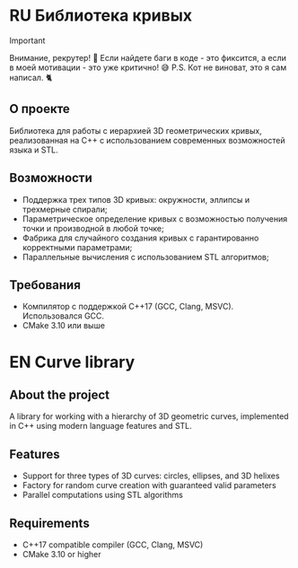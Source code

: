 # RU Библиотека кривых 
  > [!IMPORTANT]
  > Внимание, рекрутер! 👀
  > Если найдете баги в коде - это фиксится, а если в моей мотивации - это уже критично! 😅
  > P.S. Кот не виноват, это я сам написал. 🐈
## О проекте
Библиотека для работы с иерархией 3D геометрических кривых, реализованная на C++ с использованием современных возможностей языка и STL.


## Возможности
* Поддержка трех типов 3D кривых: окружности, эллипсы и трехмерные спирали;
* Параметрическое определение кривых с возможностью получения точки и производной в любой точке;
* Фабрика для случайного создания кривых с гарантированно корректными параметрами;
* Параллельные вычисления с использованием STL алгоритмов;


## Требования
* Компилятор с поддержкой C++17 (GCC, Clang, MSVC). Использовался GCC.
* CMake 3.10 или выше



# EN Curve library

## About the project
A library for working with a hierarchy of 3D geometric curves, implemented in C++ using modern language features and STL.


## Features
* Support for three types of 3D curves: circles, ellipses, and 3D helixes
* Factory for random curve creation with guaranteed valid parameters
* Parallel computations using STL algorithms


## Requirements
* C++17 compatible compiler (GCC, Clang, MSVC)
* CMake 3.10 or higher
